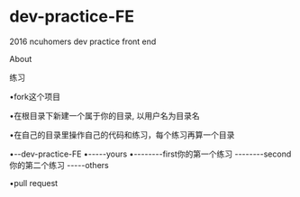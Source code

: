 # dev-practice-FE
2016 ncuhomers dev practice front end

About

练习

•fork这个项目


•在根目录下新建一个属于你的目录, 以用户名为目录名


•在自己的目录里操作自己的代码和练习，每个练习再算一个目录


•--dev-practice-FE
•-----yours
•--------first你的第一个练习
--------second你的第二个练习
-----others

•pull request





